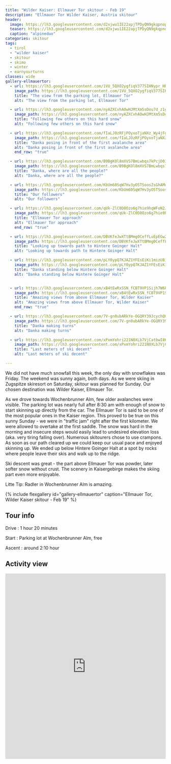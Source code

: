 ```yaml
---
title: "Wilder Kaiser: Ellmauer Tor skitour - Feb 19"
description: "Ellmauer Tor Wilder Kaiser, Austria skitour"
header:
  image: https://lh3.googleusercontent.com/d2xjwu1IE22apjTPDyQN9gkqpnopXtsPx-nmodPNhDX4D4MOsI6K2Ch4eFtSzs3jDuhpuUFf8Fh7OU0MGPcMFbrgQtLRGTGEE3OE8oU7qbJVA-teYaPxraLSFbzkgjSl-f5QKSxCFf_xLyNslqLzQR8R0jCFJJyAjUz3S31rAPSPDVwzQv3UX7ZTN8a9nV8DhLn4t-8Rc_g0hGVdn7WSUEBw0zL70UKNvuH2HgH4kmj-m5N5HHQbJrV7h-Fp1dJpQ9CdCpOWC0pMR57YTPvRJR15HvCyOCWz9SOLGa48AjECeB5gpj1aQeOuSY27c1cWIxCFE7aactO9rdV_J6AJKo4tHekw2qzHqoCPnydgsqoSnT9K3xhNl1JdoOzj4qDBXXJ6ZberW3ue45G8BDzIXgfhQeXfjqEqCWEe_mFOw_R8KgfdkJR10yo4EKAvPKGNUY8cdVg7aeRvhGa_ts6M0_Rl6qJQe7nwoEVqIuvBqpbsy2FmB2l0bY3hl3S1npjr6jRu-pZID46RBP0IJCEL8IP5CAtSjNnoiw-76j5VqryFfHYExX6DWAynzmm3MxuArvswaNvZxsNpxMSaJ6oPkEHtR7DI0YSiQK4DuPJgZ-_OOl15URikVR7B5qZHNWpSHDhdB96FN1Pbnu9wZoUwzAJpq0mXUyLZDfiiHrPScTG3B9x7vzZsnVO0DKIq3UEq7snutAZjgTrXpxgmtBuHozFt6g=w2016-h1512-no
  teaser: https://lh3.googleusercontent.com/d2xjwu1IE22apjTPDyQN9gkqpnopXtsPx-nmodPNhDX4D4MOsI6K2Ch4eFtSzs3jDuhpuUFf8Fh7OU0MGPcMFbrgQtLRGTGEE3OE8oU7qbJVA-teYaPxraLSFbzkgjSl-f5QKSxCFf_xLyNslqLzQR8R0jCFJJyAjUz3S31rAPSPDVwzQv3UX7ZTN8a9nV8DhLn4t-8Rc_g0hGVdn7WSUEBw0zL70UKNvuH2HgH4kmj-m5N5HHQbJrV7h-Fp1dJpQ9CdCpOWC0pMR57YTPvRJR15HvCyOCWz9SOLGa48AjECeB5gpj1aQeOuSY27c1cWIxCFE7aactO9rdV_J6AJKo4tHekw2qzHqoCPnydgsqoSnT9K3xhNl1JdoOzj4qDBXXJ6ZberW3ue45G8BDzIXgfhQeXfjqEqCWEe_mFOw_R8KgfdkJR10yo4EKAvPKGNUY8cdVg7aeRvhGa_ts6M0_Rl6qJQe7nwoEVqIuvBqpbsy2FmB2l0bY3hl3S1npjr6jRu-pZID46RBP0IJCEL8IP5CAtSjNnoiw-76j5VqryFfHYExX6DWAynzmm3MxuArvswaNvZxsNpxMSaJ6oPkEHtR7DI0YSiQK4DuPJgZ-_OOl15URikVR7B5qZHNWpSHDhdB96FN1Pbnu9wZoUwzAJpq0mXUyLZDfiiHrPScTG3B9x7vzZsnVO0DKIq3UEq7snutAZjgTrXpxgmtBuHozFt6g=w800-h300-no
  caption: "alpineduo"
categories: skitour
tags:
  - tirol
  - "wilder kaiser"
  - skitour
  - skimo
  - winter
  - earnyourturns
classes: wide
gallery-ellmauertor:
  - url: https://lh3.googleusercontent.com/1VU_5QXO2ygfiqV377SIHNypr_HRBhN2blbk60sUGP01mNcI-nTcbNfRKr23po73iJAobWDLesdhwn0rish8xA1iYMMKBK3ScRuBbb90-3RxEbgyYQ6kfku6GsQJFT6utv7pyAo7sDI0fm1x-cndCC2xxv2Bw_BMb4T94O7qZm0RVxuqKYjDuLBwb1Jg8P9O_whF24f0wUFlW0e9-LEwBbzkoWqmzuJSRgMdqeAIb6aaPqkh3YupcwfGDc2C12ggJrXGZ_1W3DxqzZ38oo9fY59h3rwr6DShoXenCqqS4WVd60K5pbUf3vD_X1uw2MMBXY2QzDan5g-ZJ96kRISkwuLYxBy8_bpUAAzg2_CSow690OWjK2VdRhqrY1de9MZ5IZVwKpz3u_aS_g1J-6gRl32krq9qrALSeIEWeXCMwVLmgaPrq-kz05jNd_2H1IT5C2pguQ7uAwOe-kxgJMTUI__wSkwt760X0MmFanrDOP7QtjNdXiWqvDmDMJ3c0FTJZ6EZrNEwIPS0KKBHhbRs2ss8wwnyCH1fVRrTtoNUWPr1noxgbJzOjrZbZk0pCoNFnSOOlV0uv9sOqX_s2wpQxi5mn3o4i7jMkpMy--hf1D06-W0913Cldgq9f6dO4IQezh2TB5N0dQahYoosHN8ngvTWfy1Yp0Z7_ZosBxoGFYHq40Xrr_FaNPkx2uA9UEFNQV6br61ipPIOvXHPgfjZWSM6uA=w1156-h1540-no
    image_path: https://lh3.googleusercontent.com/1VU_5QXO2ygfiqV377SIHNypr_HRBhN2blbk60sUGP01mNcI-nTcbNfRKr23po73iJAobWDLesdhwn0rish8xA1iYMMKBK3ScRuBbb90-3RxEbgyYQ6kfku6GsQJFT6utv7pyAo7sDI0fm1x-cndCC2xxv2Bw_BMb4T94O7qZm0RVxuqKYjDuLBwb1Jg8P9O_whF24f0wUFlW0e9-LEwBbzkoWqmzuJSRgMdqeAIb6aaPqkh3YupcwfGDc2C12ggJrXGZ_1W3DxqzZ38oo9fY59h3rwr6DShoXenCqqS4WVd60K5pbUf3vD_X1uw2MMBXY2QzDan5g-ZJ96kRISkwuLYxBy8_bpUAAzg2_CSow690OWjK2VdRhqrY1de9MZ5IZVwKpz3u_aS_g1J-6gRl32krq9qrALSeIEWeXCMwVLmgaPrq-kz05jNd_2H1IT5C2pguQ7uAwOe-kxgJMTUI__wSkwt760X0MmFanrDOP7QtjNdXiWqvDmDMJ3c0FTJZ6EZrNEwIPS0KKBHhbRs2ss8wwnyCH1fVRrTtoNUWPr1noxgbJzOjrZbZk0pCoNFnSOOlV0uv9sOqX_s2wpQxi5mn3o4i7jMkpMy--hf1D06-W0913Cldgq9f6dO4IQezh2TB5N0dQahYoosHN8ngvTWfy1Yp0Z7_ZosBxoGFYHq40Xrr_FaNPkx2uA9UEFNQV6br61ipPIOvXHPgfjZWSM6uA=w300-h400-no
    title: "The view from the parking lot, Ellmauer Tor"
    alt: "The view from the parking lot, Ellmauer Tor"

  - url: https://lh3.googleusercontent.com/nyAZXCvhAOwHJMtXm5sDou7d_z1ghDNxW9TrMTh-LDx4kxql0-_1QHWf9OnwRcT3ry-JkbAVBeFa4O8IKlMNMNPuVEp-xgNaWZ2b94ojGLsI_uyz6a8in6Pt_Lpako9ZBKzjY7UJPSb4K4lOn98GOkzzn01iYhqvDwnGD4fjfDQieX4cdX-K1eg-CEpB3ae6E_dcYwBf3uj2VdCGOFnX3ZTkZm891cENpsTff3GwYsEGxRM0dmA3vOg-InzCg5Fob16ZvVn6YzaoXSHeh8d3e0GOY0gwXhmQocisZmKwK77swHibz0I2wqFw3tA4WCrm-z8R_23-URmewDoMyXzfPEHTAfbYJnik1p_mcxFn7Ebu_glp-F_Z6f71lmqCwymgsWt1smnbsIJjTIx1IQcgKYaLg7KGwsK3rumzfcz96D83tpZChyhulPaGHf66bmvbNhcWAnmtiPPZX4QS_UIre5H1a06bQFwcOJ_CoOwplWJrszxBjnH3bbWzfwwcCIEGkD7MES9TARwYZ98F1eHvZlSfksNAtTMIqmiggk-EIikq7B_zWkTI__p3rtLR_llNz8my0Q09neH-cAChLGt7wOGID7n--evDHu0L1XESyJgLKabZmx59dxRZO7JGxsUlCYLYdGF5MpROpBwUsqOA8R-mgp0qX8_TIHmTLJMJtRjBpSUCUhDh_6nMgCCeiWaWGNwMItxkzW6BS7c_VuLcXfP-bw=w1156-h1540-no
    image_path: https://lh3.googleusercontent.com/nyAZXCvhAOwHJMtXm5sDou7d_z1ghDNxW9TrMTh-LDx4kxql0-_1QHWf9OnwRcT3ry-JkbAVBeFa4O8IKlMNMNPuVEp-xgNaWZ2b94ojGLsI_uyz6a8in6Pt_Lpako9ZBKzjY7UJPSb4K4lOn98GOkzzn01iYhqvDwnGD4fjfDQieX4cdX-K1eg-CEpB3ae6E_dcYwBf3uj2VdCGOFnX3ZTkZm891cENpsTff3GwYsEGxRM0dmA3vOg-InzCg5Fob16ZvVn6YzaoXSHeh8d3e0GOY0gwXhmQocisZmKwK77swHibz0I2wqFw3tA4WCrm-z8R_23-URmewDoMyXzfPEHTAfbYJnik1p_mcxFn7Ebu_glp-F_Z6f71lmqCwymgsWt1smnbsIJjTIx1IQcgKYaLg7KGwsK3rumzfcz96D83tpZChyhulPaGHf66bmvbNhcWAnmtiPPZX4QS_UIre5H1a06bQFwcOJ_CoOwplWJrszxBjnH3bbWzfwwcCIEGkD7MES9TARwYZ98F1eHvZlSfksNAtTMIqmiggk-EIikq7B_zWkTI__p3rtLR_llNz8my0Q09neH-cAChLGt7wOGID7n--evDHu0L1XESyJgLKabZmx59dxRZO7JGxsUlCYLYdGF5MpROpBwUsqOA8R-mgp0qX8_TIHmTLJMJtRjBpSUCUhDh_6nMgCCeiWaWGNwMItxkzW6BS7c_VuLcXfP-bw=w300-h400-no
    title: "Following few others on this hard snow"
    alt: "Following few others on this hard snow"

  - url: https://lh3.googleusercontent.com/fIaLJOzRFjPOyxoTjaNXz_Wy4jFgaXVBMYel6CLd_CfbpgGZf-v9Sz1SmlFrWI_iEr5r0K6fS_Gyb4fQstOGL_pRz5lfxC8byApzk8jYMHZUqUdm50cEeEjMuaGlRXWwsYurpO4CNFE0aDP3FwvIUfvlfrhyILkCP8y3OdaUbPZ8yQJXCpCarM4XuVNzRRc8lS37dNAkpnYParZKpJ_nM4ge2FItHbwyg-LxuCVRPyjunlX37w32IJ57UHUlEOUzsZSev94TPTlKVPOEn3NQwQmOk839yN2cgGY_LknesM0z6uBcoB38jgkRA9DVGseJ1yxi8rwTzetBHZMGWoJBsEH_sPYtPHW2HC1KBzYkG8id7pZvtYv7fIfRAnsk-LO1n1aGtrvTNJPNtfZJq9OcNMXEiZ818YniOXs8eZ7Tl4PRUMLYqAn9mXyP4lQ_LsY_HHsS1edr8RsZU4gMVIs3X7gPs5b05d96J0mlfPzjzrF-EOPjhJWzGWQQBwMvv-NXsSc3wtDq-Cj_s0o1YMb_4w6tsPBMmvKS3d5pZ_ydfAfUarLYTjeAzRt2TGqfFZ6JBMCtD6x86bwhdT539ypy0URnUVre5u6kBLCiV_3DJ28t_FYECKNYSvUsB-AcqQcZeGE1b-egXRMrX0rtTqWjF6Cgr8yl_dlIV-iwPvv7boBN-1IKuTWTp0UoFLWSxQlOLg__pNbntue9OgcsfcNCsWsxKQ=w1156-h1540-no
    image_path: https://lh3.googleusercontent.com/fIaLJOzRFjPOyxoTjaNXz_Wy4jFgaXVBMYel6CLd_CfbpgGZf-v9Sz1SmlFrWI_iEr5r0K6fS_Gyb4fQstOGL_pRz5lfxC8byApzk8jYMHZUqUdm50cEeEjMuaGlRXWwsYurpO4CNFE0aDP3FwvIUfvlfrhyILkCP8y3OdaUbPZ8yQJXCpCarM4XuVNzRRc8lS37dNAkpnYParZKpJ_nM4ge2FItHbwyg-LxuCVRPyjunlX37w32IJ57UHUlEOUzsZSev94TPTlKVPOEn3NQwQmOk839yN2cgGY_LknesM0z6uBcoB38jgkRA9DVGseJ1yxi8rwTzetBHZMGWoJBsEH_sPYtPHW2HC1KBzYkG8id7pZvtYv7fIfRAnsk-LO1n1aGtrvTNJPNtfZJq9OcNMXEiZ818YniOXs8eZ7Tl4PRUMLYqAn9mXyP4lQ_LsY_HHsS1edr8RsZU4gMVIs3X7gPs5b05d96J0mlfPzjzrF-EOPjhJWzGWQQBwMvv-NXsSc3wtDq-Cj_s0o1YMb_4w6tsPBMmvKS3d5pZ_ydfAfUarLYTjeAzRt2TGqfFZ6JBMCtD6x86bwhdT539ypy0URnUVre5u6kBLCiV_3DJ28t_FYECKNYSvUsB-AcqQcZeGE1b-egXRMrX0rtTqWjF6Cgr8yl_dlIV-iwPvv7boBN-1IKuTWTp0UoFLWSxQlOLg__pNbntue9OgcsfcNCsWsxKQ=w300-h400-no
    title: "Danka posing in front of the first avalanche area"
    alt: "Danka posing in front of the first avalanche area"
    end_row: "true"

  - url: https://lh3.googleusercontent.com/B9BgKOl8mXVS7BmLwbqs7kPcjD01hcH8grJeogrL3Ozto-_ozkUFnnbozzAYVJYEWkgzpVaIKC8vXRpFDbx9tGqR5yOwf5-Yw_jXU2MIJaIl5l8lnSo6i_mCFIdCBqJo-lRSpJW19-CeKa7daBytYF5taK7F62dz6TUSFLHX58AQbtDFhGfU30m8uePf7WYKsYry_rkqgr0GiIAoG7r6WFYYJV6T105_cpB_cl8ZJlJeB5pmOJ0aktwA-CpVds-uV13KWxxfvZOSrhBFQJpRyd21w1VlUqx8lGz-898MmMxpKRON0ugqD-YXv8lVeUwr6XDzxws3oBGZEjKsPkMdNxIo6iK_CpE654pWWZKZ1g5hOhVyom49UnVXEeM02ZlL8zbnJaGC6XJQiCAvRB6YGiAVEXv_226400PtuauE7Wtd2uMaUeN8EPGoBIc3GEAfu-LmLdMv-RyaRaBPyhla3IG0CQR4baLtPHpm51pNMywvRquHQNosoKUyWlUzbS_BSDBU5TC6Ki4ImPCZhx8YDXR3rWwhHBGgNGII9dXLiSQ6DIvdf2I7velrVLOHpRu1dqtCxS3u1Q0rHT52sT5rhCptZNf_hmBP_QZsiHNp1efaiq4yT70ontZJbHZwmnoTnf___GrX0aav66t3QcC8pieqEKL6SCtTi6KocJy3yDyIzLooLv7iGUCMRFOCDCAAlykE4XcZoiVSzoKtMewNPRro9A=w2054-h1542-no
    image_path: https://lh3.googleusercontent.com/B9BgKOl8mXVS7BmLwbqs7kPcjD01hcH8grJeogrL3Ozto-_ozkUFnnbozzAYVJYEWkgzpVaIKC8vXRpFDbx9tGqR5yOwf5-Yw_jXU2MIJaIl5l8lnSo6i_mCFIdCBqJo-lRSpJW19-CeKa7daBytYF5taK7F62dz6TUSFLHX58AQbtDFhGfU30m8uePf7WYKsYry_rkqgr0GiIAoG7r6WFYYJV6T105_cpB_cl8ZJlJeB5pmOJ0aktwA-CpVds-uV13KWxxfvZOSrhBFQJpRyd21w1VlUqx8lGz-898MmMxpKRON0ugqD-YXv8lVeUwr6XDzxws3oBGZEjKsPkMdNxIo6iK_CpE654pWWZKZ1g5hOhVyom49UnVXEeM02ZlL8zbnJaGC6XJQiCAvRB6YGiAVEXv_226400PtuauE7Wtd2uMaUeN8EPGoBIc3GEAfu-LmLdMv-RyaRaBPyhla3IG0CQR4baLtPHpm51pNMywvRquHQNosoKUyWlUzbS_BSDBU5TC6Ki4ImPCZhx8YDXR3rWwhHBGgNGII9dXLiSQ6DIvdf2I7velrVLOHpRu1dqtCxS3u1Q0rHT52sT5rhCptZNf_hmBP_QZsiHNp1efaiq4yT70ontZJbHZwmnoTnf___GrX0aav66t3QcC8pieqEKL6SCtTi6KocJy3yDyIzLooLv7iGUCMRFOCDCAAlykE4XcZoiVSzoKtMewNPRro9A=w400-h300-no
    title: "Danka, where are all the people?"
    alt: "Danka, where are all the people?"

  - url: https://lh3.googleusercontent.com/KbUm60SqW7Hv3yO5TSoosZsGhAMuMLny8pssKLegIIeTePPb-_BVtDOosyAwi8yWrgGUqQ7zprpQtdGmLlVyxRMbSqrVgTrGq4mUBxyCqmvwNDf8D-860t1RdSV_f8lRpBhdWpBKU6mcnmZXIlMGTyTIOG779CRAHk7DDOPxX7gIOve1gYd9-wcWhVdF7bTTm-wPggKVSaGGN-e1fijuzvk5zPamR9sBRULPX8EB0aU9POC3Rvmv_XNo0zxgOovm2qwe_4h7cL-P0WsnetD87EyXLUpL_sni337IIGQDJawA12ipdw75Vqn8z92lH_a3Azf8dHYnqxwgnTMct5Z8SPRSu0VePFWlJsI5BLu9BuMiwsnzff9dmEbC8iRuXK8UvYBYjUytEmoJtURO5iBB0svMRq0x-7xDWM2ax7BTF0mU4JuTrHZVwSdN28qT7Bh1m-w7tNVQXVN7NSqCGwwSYzIkrz_59eJOAdTzyl2e1Hu8IlIphrebq2YCGwmYg6mUjdYwOazrA3m48KpAjrxh5tsYhVcG9RAq5uc-vA1Nx2Nm3wMfW4J8tLgNQi2_O_IS-8PpdFhJdQplwcgL4IUwAk-IvPZgKRFTumZDfxQy5LKA5vnF5D9yxcu0iy7D782iIPFHeVa6T4NgQxd1zALSLjaI_xuebddXQm0Zb8XkAykcRIa8RXZ8Sv07KmC8Fb9zO52Cu8Mnbb5cc2shUeVBhO7_9Q=w1156-h1540-no
    image_path: https://lh3.googleusercontent.com/KbUm60SqW7Hv3yO5TSoosZsGhAMuMLny8pssKLegIIeTePPb-_BVtDOosyAwi8yWrgGUqQ7zprpQtdGmLlVyxRMbSqrVgTrGq4mUBxyCqmvwNDf8D-860t1RdSV_f8lRpBhdWpBKU6mcnmZXIlMGTyTIOG779CRAHk7DDOPxX7gIOve1gYd9-wcWhVdF7bTTm-wPggKVSaGGN-e1fijuzvk5zPamR9sBRULPX8EB0aU9POC3Rvmv_XNo0zxgOovm2qwe_4h7cL-P0WsnetD87EyXLUpL_sni337IIGQDJawA12ipdw75Vqn8z92lH_a3Azf8dHYnqxwgnTMct5Z8SPRSu0VePFWlJsI5BLu9BuMiwsnzff9dmEbC8iRuXK8UvYBYjUytEmoJtURO5iBB0svMRq0x-7xDWM2ax7BTF0mU4JuTrHZVwSdN28qT7Bh1m-w7tNVQXVN7NSqCGwwSYzIkrz_59eJOAdTzyl2e1Hu8IlIphrebq2YCGwmYg6mUjdYwOazrA3m48KpAjrxh5tsYhVcG9RAq5uc-vA1Nx2Nm3wMfW4J8tLgNQi2_O_IS-8PpdFhJdQplwcgL4IUwAk-IvPZgKRFTumZDfxQy5LKA5vnF5D9yxcu0iy7D782iIPFHeVa6T4NgQxd1zALSLjaI_xuebddXQm0Zb8XkAykcRIa8RXZ8Sv07KmC8Fb9zO52Cu8Mnbb5cc2shUeVBhO7_9Q=w300-h400-no
    title: "Our followers"
    alt: "Our followers"

  - url: https://lh3.googleusercontent.com/qUk-ZlC0D8Ozo6g7hie9hqWFoN2JzegC5I6L4lsJ9x9XsXpf93pTmz-z0gTEacYFzIeKC4fP1cDr3DxlD9BfYOoVcgRTFjQiX8K8JLeCSyiTB6xSboN-GW2AdPNAeGe6pc0a2bd6S0IKz4tXcW96DqzMyIFwkFmuQWtTx503IvefXDTXVxB-jnSPDEJrqzrQTKgYKC_gao23VuAz0KXmMygajwH_uAoU1V0V7Pq0DQtO5kS6IuVAOb_bC-ZLZ2xS_zMtJYlvss9Qw2TJ7s0zeVUrINlT8bAIc3a6lnTzjMrhlX30nO1gOjsxOUIQ-Q6Qpl-A8m9xcxyX9CvZjMvA4rtlPchJV-RgTuZve7vzXok9KE8HI3jOwmVYrx8ns486SG4sQ5pjg48ZV-3bz9Vw0XsVjEfcEytX92OHpV1AlrtDgU7CoRQv6pIxbofmt21JgyQ0V4QQTPtXv_x4eIhr5y4LpGkfW_uUO2WhL49qLMFfwUhIzVK89oY8h1BaRVlDwI5ZGy_ZqU6PzvlDL1UCiKeRtgLmoxTqeZ9VxUS60F8tt2QutdWhw8zT9RtBx2tLNCEbIT0CJwBeuO59zYQJmOX5mTSQG3csq8zuSo_1xi7gwgxjhvCNLdCqefOnBcSc-g1pHXS5f-jCUZiIXmiWwlfbgTAjLKUu5UWfMuTnVccNYGSejBnjG0mQkuopwwT8xTEEqitvA88o3tg9s614BXp3gQ=w2054-h1542-no
    image_path: https://lh3.googleusercontent.com/qUk-ZlC0D8Ozo6g7hie9hqWFoN2JzegC5I6L4lsJ9x9XsXpf93pTmz-z0gTEacYFzIeKC4fP1cDr3DxlD9BfYOoVcgRTFjQiX8K8JLeCSyiTB6xSboN-GW2AdPNAeGe6pc0a2bd6S0IKz4tXcW96DqzMyIFwkFmuQWtTx503IvefXDTXVxB-jnSPDEJrqzrQTKgYKC_gao23VuAz0KXmMygajwH_uAoU1V0V7Pq0DQtO5kS6IuVAOb_bC-ZLZ2xS_zMtJYlvss9Qw2TJ7s0zeVUrINlT8bAIc3a6lnTzjMrhlX30nO1gOjsxOUIQ-Q6Qpl-A8m9xcxyX9CvZjMvA4rtlPchJV-RgTuZve7vzXok9KE8HI3jOwmVYrx8ns486SG4sQ5pjg48ZV-3bz9Vw0XsVjEfcEytX92OHpV1AlrtDgU7CoRQv6pIxbofmt21JgyQ0V4QQTPtXv_x4eIhr5y4LpGkfW_uUO2WhL49qLMFfwUhIzVK89oY8h1BaRVlDwI5ZGy_ZqU6PzvlDL1UCiKeRtgLmoxTqeZ9VxUS60F8tt2QutdWhw8zT9RtBx2tLNCEbIT0CJwBeuO59zYQJmOX5mTSQG3csq8zuSo_1xi7gwgxjhvCNLdCqefOnBcSc-g1pHXS5f-jCUZiIXmiWwlfbgTAjLKUu5UWfMuTnVccNYGSejBnjG0mQkuopwwT8xTEEqitvA88o3tg9s614BXp3gQ=w400-h300-no
    title: "Ellmauer Tor approach"
    alt: "Ellmauer Tor approach"
    end_row: "true"

  - url: https://lh3.googleusercontent.com/DBVKfeJwXTtBMmg0CeffLuEpEGw2Gf_gUMQeVTHzw3RKcgtinav3YL_V9dIzzgI_VDJ0zQD9OrB7GVdnD5rRr7eQZXOCnhOZdNW8mMMcUns3AmrVuUEAG1GpJPBwOidsbGzSj8o5nJ9NIfoUJE0yTlGJDeyYrhn9sdzxVIMWn9tX1wib_pRwyjB4YN0yGEHcuLBP18s-SBFi0j7c2HDnjgznyQVWb7rhccQc7Z_9_ultyyGh6sp_Db0-5KYmVQsOXFfxXyAhK7sVmPm929Elc9kE43pqxejO66OU1RW-4UhzmLEM326izG5rHglZHd7GsiW2qTV8ILJE4XNQ6DV6epTVNhUyrDVedt3XYoFd6QlJUyTunGiQOX5QLh04Xl1VMkPnvMHMpr8snyzBcQZNSZBND5GyZGYqYndZ3bR8wu5qHU7qIoUiHWmK98oEPBm-A8EKYiKIqvcO6bIe1JR0P5Z7fla7LowKLc1jiagTAS3HjS-G3SJoFm4Xvceq6mj1EAdX9H660Nhmz3-NX1aYGlFbFpGG605VCd9ztodzxWX0VnhHi17z83Ta4wzxDGCA9gkLtsXUZFvqF8KQ3DC7jQuNxWavArVKkCV4lhwmt-_rlMEayNH00vQUoKDO9Npgj0yOLZxjFLiHuDNXLVdzAm3Q3Y_cOLlITf8OPHF-B-7-uFYZRw2sxtqiCRKTLlOhU_1YIMavfsEhYitVF2aU3TjcmA=w1156-h1540-no
    image_path: https://lh3.googleusercontent.com/DBVKfeJwXTtBMmg0CeffLuEpEGw2Gf_gUMQeVTHzw3RKcgtinav3YL_V9dIzzgI_VDJ0zQD9OrB7GVdnD5rRr7eQZXOCnhOZdNW8mMMcUns3AmrVuUEAG1GpJPBwOidsbGzSj8o5nJ9NIfoUJE0yTlGJDeyYrhn9sdzxVIMWn9tX1wib_pRwyjB4YN0yGEHcuLBP18s-SBFi0j7c2HDnjgznyQVWb7rhccQc7Z_9_ultyyGh6sp_Db0-5KYmVQsOXFfxXyAhK7sVmPm929Elc9kE43pqxejO66OU1RW-4UhzmLEM326izG5rHglZHd7GsiW2qTV8ILJE4XNQ6DV6epTVNhUyrDVedt3XYoFd6QlJUyTunGiQOX5QLh04Xl1VMkPnvMHMpr8snyzBcQZNSZBND5GyZGYqYndZ3bR8wu5qHU7qIoUiHWmK98oEPBm-A8EKYiKIqvcO6bIe1JR0P5Z7fla7LowKLc1jiagTAS3HjS-G3SJoFm4Xvceq6mj1EAdX9H660Nhmz3-NX1aYGlFbFpGG605VCd9ztodzxWX0VnhHi17z83Ta4wzxDGCA9gkLtsXUZFvqF8KQ3DC7jQuNxWavArVKkCV4lhwmt-_rlMEayNH00vQUoKDO9Npgj0yOLZxjFLiHuDNXLVdzAm3Q3Y_cOLlITf8OPHF-B-7-uFYZRw2sxtqiCRKTLlOhU_1YIMavfsEhYitVF2aU3TjcmA=w300-h400-no
    title: "Looking up towards path to Hintere Goinger Halt"
    alt: "Looking up towards path to Hintere Goinger Halt"

  - url: https://lh3.googleusercontent.com/pLY0ypQ7KJAZ1YFEsEiKi1mizU8iN2_yFT6vGSfIEdss-b51tAam5SQA7KJD-5FadnA45cbK7sDYZtdU_LXtPCP5nBJBjlDFaM7eE9zfiEiedDBfWqHP9N1boXDMIRW82I9xcnkeAlrpjf1jhc3RYLgqYn3OK-y2nptO8YmlYim2BjHmPl-pYrev3xMREmr8a9OIE2Ag9QBuA_TLAM7D9g4odqOeGipHNncSQR1UsnQvrmLjmBztCbgHu_XByVNb-ujLbMG4hw1jUFPW07eHOByAfCmG57TjdyQlN9imcjWeGFteomX9wSjTfWWv1_A6sd60D1mKpmz0WpykmXrcC765JUBxhdsXKVC0t9IbKPgYGSwkTYFoW0JAw2RS_5B38pZAzr2O4hiqUfWRe7r41-LX_vOh2PDF6ydAflgIk0zAyv3CUEDjwfBaUqvVCYLfUARYjVRJHl0GYOc1ZkG4uQjN7aSblNNtsJcYKbr7Vi1Es42-dhdnb4Ub0NTeStudt1h5e4kNn_5FNVVQkh36sSZcydnNHsHuyQLlAO2uC9YuZQ81VUvMAPYJPsnUfbbN9Ea3IQQQi9bdIAbYv-_CfYY-PT1t2LpQHLvAuhvBjYsnovrW3JnucQW5e7EHAjhuSerr4ItyfwaQwJ2Mj3bFQRMabVCwel8jubKVnXpEb1wjNis_7TtsqwFWS_hoWth1WpG8a86c1G1YGXP3HvXYNMqm0A=w1156-h1540-no
    image_path: https://lh3.googleusercontent.com/pLY0ypQ7KJAZ1YFEsEiKi1mizU8iN2_yFT6vGSfIEdss-b51tAam5SQA7KJD-5FadnA45cbK7sDYZtdU_LXtPCP5nBJBjlDFaM7eE9zfiEiedDBfWqHP9N1boXDMIRW82I9xcnkeAlrpjf1jhc3RYLgqYn3OK-y2nptO8YmlYim2BjHmPl-pYrev3xMREmr8a9OIE2Ag9QBuA_TLAM7D9g4odqOeGipHNncSQR1UsnQvrmLjmBztCbgHu_XByVNb-ujLbMG4hw1jUFPW07eHOByAfCmG57TjdyQlN9imcjWeGFteomX9wSjTfWWv1_A6sd60D1mKpmz0WpykmXrcC765JUBxhdsXKVC0t9IbKPgYGSwkTYFoW0JAw2RS_5B38pZAzr2O4hiqUfWRe7r41-LX_vOh2PDF6ydAflgIk0zAyv3CUEDjwfBaUqvVCYLfUARYjVRJHl0GYOc1ZkG4uQjN7aSblNNtsJcYKbr7Vi1Es42-dhdnb4Ub0NTeStudt1h5e4kNn_5FNVVQkh36sSZcydnNHsHuyQLlAO2uC9YuZQ81VUvMAPYJPsnUfbbN9Ea3IQQQi9bdIAbYv-_CfYY-PT1t2LpQHLvAuhvBjYsnovrW3JnucQW5e7EHAjhuSerr4ItyfwaQwJ2Mj3bFQRMabVCwel8jubKVnXpEb1wjNis_7TtsqwFWS_hoWth1WpG8a86c1G1YGXP3HvXYNMqm0A=w300-h400-no
    title: "Danka standing below Hintere Goinger Halt"
    alt: "Danka standing below Hintere Goinger Halt"


  - url: https://lh3.googleusercontent.com/xB4tEwRxSSN_fCBT9VP1Sijh7W6P6IPBTTOEp0KCdXtgQJunECabx1PiRDEZaaGC3TeeqVePlEhMhpEJydQDYgAmrOS_MUEZsfTBKvLvqE8xP0MozE-VZ8VqpM8DjWk9KHR2970-oV7nDjFGTCf89O2gZTLzUPzNCUqNteRWTQli5O8DyDC5PCXGASytKBSxL-ewnAKbtwhqnhiiPpTS7E_ldc8FgS8czcalJ4raaZzd4k61pzXDzSPOb21vA4zhA4lrnKBQfuJNwVWWzIAnEVluOtLYa3QjFuG-Lk5-iUmLD9B56Iw9QlIUfJNqhaJjOKgekKAhdSRtasgCJhfAytjck8ta-CrYVsqhhTfhmKXlrLBXp9svezrEVZwvqechDo9Wk-gIL-w2wEuszC6ffXqe53-qxtAzfropdWQvAEF6NV_lg3_kGeP1fjcAN8ez7TEB1vo39PQTZsSHrNfxIeaBqcdXvgZVwY4uQoWynGVAhcTFxrYyHRHn09vW-21z_hgesM3-Lcvhh7zEN4fEChyaLQY89XfznvDWKlSZCgNrhAYpnTRGW0kzHB374-QW3V9g61cKGA6VaGeVM7RXHD-cpr_dGXLDraTrqNLVMB8BXgx0_NtcxTJckiXJZokX8lRdRw1uB91hE92a67hCp3zqMmg9oKbTKIw8lAaEa7lv54mWKsrGij-hhjQf8vIvrIQsoP4-PyaydVJBR-USMJLR8Q=w2016-h1512-no
    image_path: https://lh3.googleusercontent.com/xB4tEwRxSSN_fCBT9VP1Sijh7W6P6IPBTTOEp0KCdXtgQJunECabx1PiRDEZaaGC3TeeqVePlEhMhpEJydQDYgAmrOS_MUEZsfTBKvLvqE8xP0MozE-VZ8VqpM8DjWk9KHR2970-oV7nDjFGTCf89O2gZTLzUPzNCUqNteRWTQli5O8DyDC5PCXGASytKBSxL-ewnAKbtwhqnhiiPpTS7E_ldc8FgS8czcalJ4raaZzd4k61pzXDzSPOb21vA4zhA4lrnKBQfuJNwVWWzIAnEVluOtLYa3QjFuG-Lk5-iUmLD9B56Iw9QlIUfJNqhaJjOKgekKAhdSRtasgCJhfAytjck8ta-CrYVsqhhTfhmKXlrLBXp9svezrEVZwvqechDo9Wk-gIL-w2wEuszC6ffXqe53-qxtAzfropdWQvAEF6NV_lg3_kGeP1fjcAN8ez7TEB1vo39PQTZsSHrNfxIeaBqcdXvgZVwY4uQoWynGVAhcTFxrYyHRHn09vW-21z_hgesM3-Lcvhh7zEN4fEChyaLQY89XfznvDWKlSZCgNrhAYpnTRGW0kzHB374-QW3V9g61cKGA6VaGeVM7RXHD-cpr_dGXLDraTrqNLVMB8BXgx0_NtcxTJckiXJZokX8lRdRw1uB91hE92a67hCp3zqMmg9oKbTKIw8lAaEa7lv54mWKsrGij-hhjQf8vIvrIQsoP4-PyaydVJBR-USMJLR8Q=w400-h300-no
    title: "Amazing views from above Ellmauer Tor, Wilder Kaiser"
    alt: "Amazing views from above Ellmauer Tor, Wilder Kaiser"
    end_row: "true"

  - url: https://lh3.googleusercontent.com/7V-gn0ubARkYe-OGQRY39JcychQUhNpdi-518einHiBj9jr9-M2EBZUZ1is__plr5NWV0-iUvCnPAMNsV4JhjXkoxEtXWXe9mGgorDYokIKsKfXgaouFTMwF08JZq7tfwNNhi2WQ1n2GlDQyOwvZuLSzwSeu-M87WH2Rpva6orj_DFDeB_4j3-_qXZ9olp1Q2nhfsAc0FkTphwH0JaTI7dGsgEM3RI0Edt0goQoRVmWfsf49aExlmkBxrIWxEu6vwQJCeirAjMTbjl-rSukujcfKX4IOpA9l2qtPbG76lT5b5EBI_RoA1D4wA3NE6RLi2YDARTXlf3IF_imTuwgZtjlkYnnuAJhwt2UzJdO0Dib5N8Lo5cRQWizMoH7zYXUbcQz-f1DhNrN2m3jb7xMicCrHd6l060U4S9mzDd2mBwrpe4aJ74h3NpjNppBjgjVEZUFVzzc5KZyM9vKPwevfn_m5FBCvyKOQSJ1C5RWqN1AqnLCFTw4KEvo78glDqQ3w-pu5BIctLJU_CRfHKdqXebiA69Ubh9WlDxAO8kj4F9zBRQKimhQyksZ1_ELYc8qgPMvESUDnI4HabwjmpaBlP3B0YjxK9V_rXxYWooE02xqPFbzqskj1h5tWyuKF-ZXX08ZIWgKr9gskW_4M4ZL9pK6uRU8jqhHySB-crZQplpLY48Ukh7m4386aP-RqHtCfAEigEHGTISxrOFH4z6QjA_TXog=w1156-h1540-no
    image_path: https://lh3.googleusercontent.com/7V-gn0ubARkYe-OGQRY39JcychQUhNpdi-518einHiBj9jr9-M2EBZUZ1is__plr5NWV0-iUvCnPAMNsV4JhjXkoxEtXWXe9mGgorDYokIKsKfXgaouFTMwF08JZq7tfwNNhi2WQ1n2GlDQyOwvZuLSzwSeu-M87WH2Rpva6orj_DFDeB_4j3-_qXZ9olp1Q2nhfsAc0FkTphwH0JaTI7dGsgEM3RI0Edt0goQoRVmWfsf49aExlmkBxrIWxEu6vwQJCeirAjMTbjl-rSukujcfKX4IOpA9l2qtPbG76lT5b5EBI_RoA1D4wA3NE6RLi2YDARTXlf3IF_imTuwgZtjlkYnnuAJhwt2UzJdO0Dib5N8Lo5cRQWizMoH7zYXUbcQz-f1DhNrN2m3jb7xMicCrHd6l060U4S9mzDd2mBwrpe4aJ74h3NpjNppBjgjVEZUFVzzc5KZyM9vKPwevfn_m5FBCvyKOQSJ1C5RWqN1AqnLCFTw4KEvo78glDqQ3w-pu5BIctLJU_CRfHKdqXebiA69Ubh9WlDxAO8kj4F9zBRQKimhQyksZ1_ELYc8qgPMvESUDnI4HabwjmpaBlP3B0YjxK9V_rXxYWooE02xqPFbzqskj1h5tWyuKF-ZXX08ZIWgKr9gskW_4M4ZL9pK6uRU8jqhHySB-crZQplpLY48Ukh7m4386aP-RqHtCfAEigEHGTISxrOFH4z6QjA_TXog=w300-h400-no
    title: "Danka making turns"
    alt: "Danka making turns"

  - url: https://lh3.googleusercontent.com/xPxmYohri221N0XLb7VjCatbwI8K2gqDVHWAIpLAN5BYI6GmGTxBJmKhD-nlQ09XtJPZV6grg3ka7UP0umH0M6O5fztbv5FU4e3K3hJQ1p5LgQs2jpUgNtU5mHh-uUP__vIKbcwl1ZZnY72IgLPFRKaRZvChqBttnsUA33omewMyIWq2vuKJdahzsrhbKN0PS6Yw694JRhub1VvjQaR2pu07IJyH9Em5f4MCJpOTcr61vNNzH6P0s90Yfc8kVx92sj8moIgLKbuJfvD052Fw7M4xNSiQN0rYJ2nZF0IIoms-BMawJHFWzfW81qPb3rWUdk1CsHkmKCRWisQ4l0pI7oGloWNLBfP4OiO0-1eM_q4dxCX4tgYJ-6-yKPsmqRFC-ECTlNrd_-sWiGLt-3bGDGXpUpTdp1lfZlgJpa2Xz4NcsqFDT77HaanX4g1nKaakKYE2L5UqRG0RKNhCaqAVBPVHNqU7d76WafCxPmcAaofwnQMzTX7eHfET0oCnNTwL6TQwAAMXn-T5SK2WuXfLipXeWfdzXdQMLOrf0mfqn-_HAjCtF-MVCpif4_Qfr83GBOGyevBX2t5zMwM6TgvLuIRh2j970pyS-E6dmm5TS62xIIMtvid19MIPRNnupJCzUMBs9bSfI3eFpmcP0Z-0N7w5eJwus9wsNk3fm2tnQ5eWu9YLg9Os6y-3SThT7XmRj96Bl7hB6YIvxyY40ONenAjqZQ=w600-h800-no
    image_path: https://lh3.googleusercontent.com/xPxmYohri221N0XLb7VjCatbwI8K2gqDVHWAIpLAN5BYI6GmGTxBJmKhD-nlQ09XtJPZV6grg3ka7UP0umH0M6O5fztbv5FU4e3K3hJQ1p5LgQs2jpUgNtU5mHh-uUP__vIKbcwl1ZZnY72IgLPFRKaRZvChqBttnsUA33omewMyIWq2vuKJdahzsrhbKN0PS6Yw694JRhub1VvjQaR2pu07IJyH9Em5f4MCJpOTcr61vNNzH6P0s90Yfc8kVx92sj8moIgLKbuJfvD052Fw7M4xNSiQN0rYJ2nZF0IIoms-BMawJHFWzfW81qPb3rWUdk1CsHkmKCRWisQ4l0pI7oGloWNLBfP4OiO0-1eM_q4dxCX4tgYJ-6-yKPsmqRFC-ECTlNrd_-sWiGLt-3bGDGXpUpTdp1lfZlgJpa2Xz4NcsqFDT77HaanX4g1nKaakKYE2L5UqRG0RKNhCaqAVBPVHNqU7d76WafCxPmcAaofwnQMzTX7eHfET0oCnNTwL6TQwAAMXn-T5SK2WuXfLipXeWfdzXdQMLOrf0mfqn-_HAjCtF-MVCpif4_Qfr83GBOGyevBX2t5zMwM6TgvLuIRh2j970pyS-E6dmm5TS62xIIMtvid19MIPRNnupJCzUMBs9bSfI3eFpmcP0Z-0N7w5eJwus9wsNk3fm2tnQ5eWu9YLg9Os6y-3SThT7XmRj96Bl7hB6YIvxyY40ONenAjqZQ=w300-h400-no
    title: "Last meters of ski decent"
    alt: "Last meters of ski decent"

---
```


We did not have much snowfall this week, the only day with snowflakes was Friday. The weekend was sunny again, both days. As we were skiing in Zugspitze skiresort on Saturday, skitour was planned for Sunday. Our chosen destination was Wilder Kaiser, Ellmauer Tor.

As we drove towards Wochenbrunner Alm, few older avalanches were visible. The parking lot was nearly full after 8:30 am with enough of snow to start skinning up directly from the car. The Ellmauer Tor is said to be one of the most popular ones in the Kaiser region. This proved to be true on this sunny Sunday - we were in "traffic jam" right after the first kilometer. We were allowed to overtake at the first saddle. The snow was hard in the morning and insecure steps would easily lead to undesired elevation loss (aka. very tiring falling over). Numerous skitourers chose to use crampons. As soon as our path cleared up we could keep our usual pace and enjoyed skinning up. We ended up below Hintere Goinger Halt at a spot by rocks where people leave their skis and walk up to the ridge. 

Ski descent was great - the part above Ellmauer Tor was powder, later softer snow without crust. The scenery in Kaisergebirge makes the skiing part even more enjoyable. 

Litte Tip: Radler in Wochenbrunner Alm is amazing. 

{% include flexgallery id="gallery-ellmauertor" caption="Ellmauer Tor, Wilder Kaiser skitour - Feb 19" %}

## Tour info

Drive
: 1 hour 20 minutes

Start
: Parking lot at Wochenbrunner Alm, free

Ascent
: around 2:10 hour 

## Activity view

<iframe src="https://www.komoot.com/tour/57313292/embed?profile=1" width="100%" height="580" frameborder="0" scrolling="no"></iframe>
